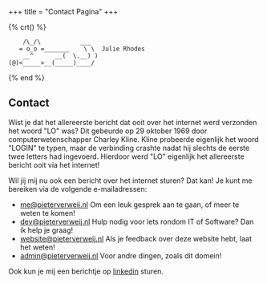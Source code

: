 +++
title = "Contact Pagina"
+++

{% crt() %}

```
    /\_/\           ___
   = o_o =_______    \ \  Julie Rhodes
    __^      __(  \.__) )
(@)<_____>__(_____)____/
```

{% end %}

## Contact

Wist je dat het allereerste bericht dat ooit over het internet werd verzonden het woord "LO" was? Dit gebeurde op 29 oktober 1969 door computerwetenschapper Charley Kline. Kline probeerde eigenlijk het woord "LOGIN" te typen, maar de verbinding crashte nadat hij slechts de eerste twee letters had ingevoerd. Hierdoor werd "LO" eigenlijk het allereerste bericht ooit via het internet!

Wil jij mij nu ook een bericht over het internet sturen? Dat kan! Je kunt me bereiken via de volgende e-mailadressen:

- [me@pieterverweij.nl](mailto:me@pieterverweij.nl) Om een leuk gesprek aan te gaan, of meer te weten te komen!
- [dev@pieterverweij.nl](mailto:dev@pieterverweij.nl) Hulp nodig voor iets rondom IT of Software? Dan ik help je graag!
- [website@pieterverweij.nl](mailto:website@pieterverweij.nl) Als je feedback over deze website hebt, laat het weten!
- [admin@pieterverweij.nl](mailto:admin@pieterverweij.nl) Voor andre dingen, zoals dit domein!

Ook kun je mij een berichtje op [linkedin](https://www.linkedin.com/in/pieter-verweij-43589625a/) sturen.
